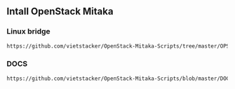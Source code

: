 ## Intall OpenStack Mitaka 

### Linux bridge
```sh
https://github.com/vietstacker/OpenStack-Mitaka-Scripts/tree/master/OPS-Mitaka-LB-Ubuntu
```

### DOCS
```sh
https://github.com/vietstacker/OpenStack-Mitaka-Scripts/blob/master/DOCS-OPS-Mitaka/Caidat-OpenStack-Mitaka.md
```


